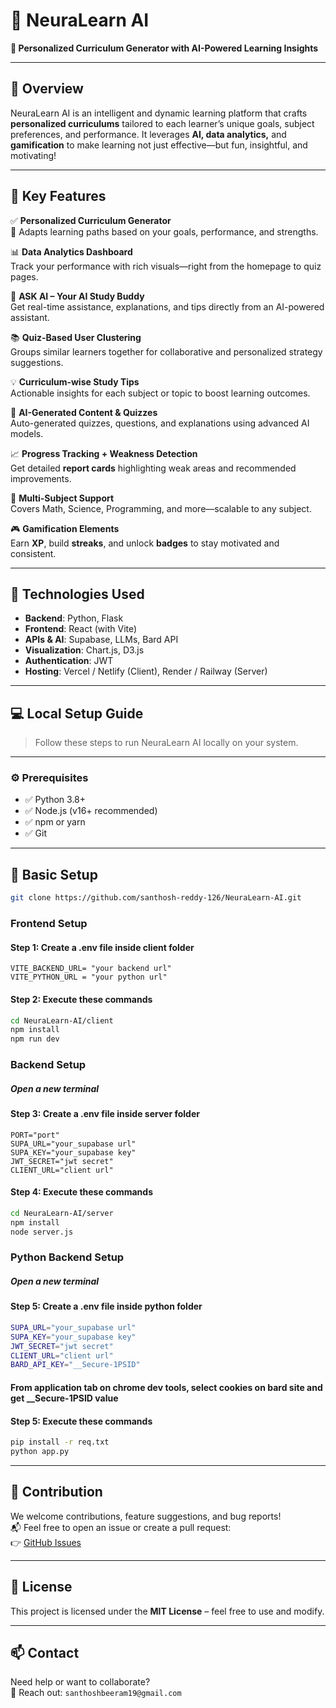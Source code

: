 
# 🚀 NeuraLearn AI

**🌟 Personalized Curriculum Generator with AI-Powered Learning Insights**

---

## 📘 Overview

NeuraLearn AI is an intelligent and dynamic learning platform that crafts **personalized curriculums** tailored to each learner’s unique goals, subject preferences, and performance. It leverages **AI, data analytics,** and **gamification** to make learning not just effective—but fun, insightful, and motivating!

---

## 🔑 Key Features

✅ **Personalized Curriculum Generator**  
🎯 Adapts learning paths based on your goals, performance, and strengths.

📊 **Data Analytics Dashboard**  
Track your performance with rich visuals—right from the homepage to quiz pages.

🤖 **ASK AI – Your AI Study Buddy**  
Get real-time assistance, explanations, and tips directly from an AI-powered assistant.

📚 **Quiz-Based User Clustering**  
Groups similar learners together for collaborative and personalized strategy suggestions.

💡 **Curriculum-wise Study Tips**  
Actionable insights for each subject or topic to boost learning outcomes.

🧠 **AI-Generated Content & Quizzes**  
Auto-generated quizzes, questions, and explanations using advanced AI models.

📈 **Progress Tracking + Weakness Detection**  
Get detailed **report cards** highlighting weak areas and recommended improvements.

📘 **Multi-Subject Support**  
Covers Math, Science, Programming, and more—scalable to any subject.

🎮 **Gamification Elements**  
Earn **XP**, build **streaks**, and unlock **badges** to stay motivated and consistent.

---

## 🧠 Technologies Used

- **Backend**: Python, Flask  
- **Frontend**: React (with Vite)  
- **APIs & AI**: Supabase, LLMs, Bard API  
- **Visualization**: Chart.js, D3.js  
- **Authentication**: JWT  
- **Hosting**: Vercel / Netlify (Client), Render / Railway (Server)

---

## 💻 Local Setup Guide

> Follow these steps to run NeuraLearn AI locally on your system.

---

### ⚙️ Prerequisites

- ✅ Python 3.8+  
- ✅ Node.js (v16+ recommended)  
- ✅ npm or yarn  
- ✅ Git  

---

## 🔧 Basic Setup


```bash
git clone https://github.com/santhosh-reddy-126/NeuraLearn-AI.git
```

### Frontend Setup
#### Step 1: Create a .env file inside client folder
```bard
VITE_BACKEND_URL= "your backend url"
VITE_PYTHON_URL = "your python url"
```

#### Step 2: Execute these commands
``` bash
cd NeuraLearn-AI/client
npm install
npm run dev

```


### Backend Setup
##### Open a new terminal
#### Step 3: Create a .env file inside server folder
```bard
PORT="port"
SUPA_URL="your_supabase url"
SUPA_KEY="your_supabase key"
JWT_SECRET="jwt secret"
CLIENT_URL="client url"
```

#### Step 4: Execute these commands
``` bash
cd NeuraLearn-AI/server
npm install
node server.js
```


### Python Backend Setup
##### Open a new terminal
#### Step 5: Create a .env file inside python folder

```bash
SUPA_URL="your_supabase url"
SUPA_KEY="your_supabase key"
JWT_SECRET="jwt secret"
CLIENT_URL="client url"
BARD_API_KEY="__Secure-1PSID" 
```

#### From application tab on chrome dev tools, select cookies on bard site and get __Secure-1PSID value

#### Step 5: Execute these commands
``` bash
pip install -r req.txt
python app.py
```


---

## 🙌 Contribution

We welcome contributions, feature suggestions, and bug reports!  
📬 Feel free to open an issue or create a pull request:  
👉 [GitHub Issues](https://github.com/santhosh-reddy-126/NeuraLearn-AI/issues)

---

## 📝 License

This project is licensed under the **MIT License** – feel free to use and modify.

---

## 📫 Contact

Need help or want to collaborate?  
📧 Reach out: `santhoshbeeram19@gmail.com`





